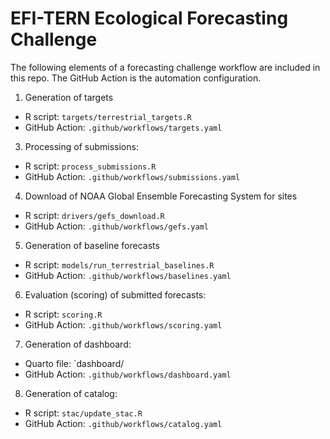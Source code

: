 # EFI-TERN Ecological Forecasting Challenge

The following elements of a forecasting challenge workflow are included in this repo.  The GitHub Action is the automation configuration.

1) Generation of targets
  - R script: `targets/terrestrial_targets.R`
  - GitHub Action: `.github/workflows/targets.yaml`
3) Processing of submissions:
  - R script: `process_submissions.R`
  - GitHub Action: `.github/workflows/submissions.yaml`
4) Download of NOAA Global Ensemble Forecasting System for sites
  - R script: `drivers/gefs_download.R`
  - GitHub Action: `.github/workflows/gefs.yaml`
5) Generation of baseline forecasts
  - R script: `models/run_terrestrial_baselines.R`
  - GitHub Action: `.github/workflows/baselines.yaml`
6) Evaluation (scoring) of submitted forecasts:
  - R script: `scoring.R`
  - GitHub Action: `.github/workflows/scoring.yaml`
7) Generation of dashboard:
  - Quarto file: `dashboard/
  - GitHub Action: `.github/workflows/dashboard.yaml`
8) Generation of catalog:
  - R script: `stac/update_stac.R`
  - GitHub Action: `.github/workflows/catalog.yaml`



